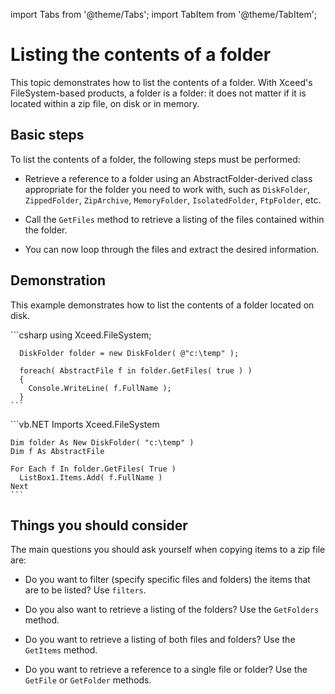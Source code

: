 import Tabs from '@theme/Tabs';
import TabItem from '@theme/TabItem';

# Listing the contents of a folder

This topic demonstrates how to list the contents of a folder. With Xceed's FileSystem-based products, a folder is a folder: it does not matter if it is located within a zip file, on disk or in memory.

## Basic steps

To list the contents of a folder, the following steps must be performed:

- Retrieve a reference to a folder using an AbstractFolder-derived class appropriate for the folder you need to work with, such as `DiskFolder`, `ZippedFolder`, `ZipArchive`, `MemoryFolder`, `IsolatedFolder`, `FtpFolder`, etc. 

- Call the `GetFiles` method to retrieve a listing of the files contained within the folder. 

- You can now loop through the files and extract the desired information. 

## Demonstration

This example demonstrates how to list the contents of a folder located on disk.

<Tabs>
  <TabItem value="csharp" label="C#" default>
    ```csharp
      using Xceed.FileSystem;   

      DiskFolder folder = new DiskFolder( @"c:\temp" );

      foreach( AbstractFile f in folder.GetFiles( true ) )
      {
        Console.WriteLine( f.FullName );
      }   
    ```
  </TabItem>
  <TabItem value="vb.net" label="Visual Basic .NET">
    ```vb.NET
    Imports Xceed.FileSystem

    Dim folder As New DiskFolder( "c:\temp" )
    Dim f As AbstractFile 

    For Each f In folder.GetFiles( True )
      ListBox1.Items.Add( f.FullName )
    Next
    ```
  </TabItem>
</Tabs>

## Things you should consider

The main questions you should ask yourself when copying items to a zip file are:

- Do you want to filter (specify specific files and folders) the items that are to be listed? Use `filters`. 

- Do you also want to retrieve a listing of the folders? Use the `GetFolders` method. 

- Do you want to retrieve a listing of both files and folders? Use the `GetItems` method. 

- Do you want to retrieve a reference to a single file or folder? Use the `GetFile` or `GetFolder` methods. 